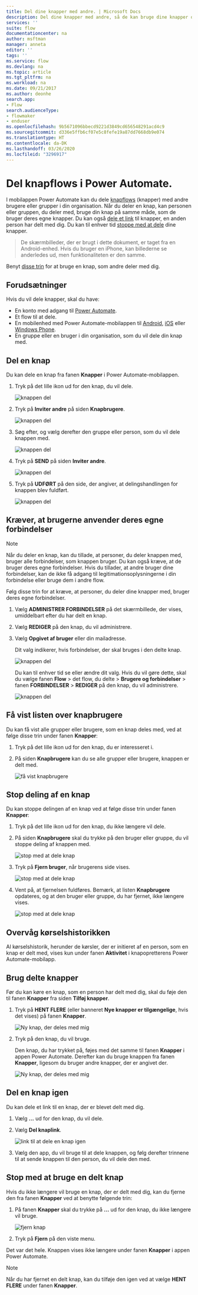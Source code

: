 ```yaml
---
title: Del dine knapper med andre. | Microsoft Docs
description: Del dine knapper med andre, så de kan bruge dine knapper og spare tid.
services: ''
suite: flow
documentationcenter: na
author: msftman
manager: anneta
editor: ''
tags: ''
ms.service: flow
ms.devlang: na
ms.topic: article
ms.tgt_pltfrm: na
ms.workload: na
ms.date: 09/21/2017
ms.author: deonhe
search.app:
- Flow
search.audienceType:
- flowmaker
- enduser
ms.openlocfilehash: 9b5671096bbecd9221d3849cd656548291acd4c9
ms.sourcegitcommit: d336e5ffb6cf07e5c8fefe19a87dd7668db9e074
ms.translationtype: HT
ms.contentlocale: da-DK
ms.lasthandoff: 03/26/2020
ms.locfileid: "3296917"
---
```

# <a name="share-button-flows-in-power-automate"></a>Del knapflows i Power Automate.

I mobilappen Power Automate kan du dele [knapflows](introduction-to-button-flows.md) (knapper) med andre brugere eller grupper i din organisation. Når du deler en knap, kan personen eller gruppen, du deler med, bruge din knap på samme måde, som de bruger deres egne knapper. Du kan også [dele et link](share-buttons.md#re-share-a-button) til knapper, en anden person har delt med dig. Du kan til enhver tid [stoppe med at dele](share-buttons.md#stop-sharing-a-button) dine knapper.

> De skærmbilleder, der er brugt i dette dokument, er taget fra en Android-enhed. Hvis du bruger en iPhone, kan billederne se anderledes ud, men funktionaliteten er den samme.
> 
> 

Benyt [disse trin](share-buttons.md#use-shared-buttons) for at bruge en knap, som andre deler med dig.

## <a name="prerequisites"></a>Forudsætninger
Hvis du vil dele knapper, skal du have:

* En konto med adgang til [Power Automate](https://flow.microsoft.com).
* Et flow til at dele.
* En mobilenhed med Power Automate-mobilappen til [Android](https://aka.ms/flowmobiledocsandroid), [iOS](https://aka.ms/flowmobiledocsios) eller [Windows Phone](https://aka.ms/flowmobilewindows).
* En gruppe eller en bruger i din organisation, som du vil dele din knap med.

## <a name="share-a-button"></a>Del en knap
Du kan dele en knap fra fanen **Knapper** i Power Automate-mobilappen.

1. Tryk på det lille ikon ud for den knap, du vil dele.
   
    ![knappen del](./media/share-buttons/share-button-flows-buttons-tab.png)
2. Tryk på **Inviter andre** på siden **Knapbrugere**.
   
    ![knappen del](./media/share-buttons/share-button-flows-button-users.png)
3. Søg efter, og vælg derefter den gruppe eller person, som du vil dele knappen med.
   
    ![knappen del](./media/share-buttons/share-button-flows-invite-others-select.png)
4. Tryk på **SEND** på siden **Inviter andre**.
   
    ![knappen del](./media/share-buttons/share-button-flows-invite-others-send.png)
5. Tryk på **UDFØRT** på den side, der angiver, at delingshandlingen for knappen blev fuldført.
   
    ![knappen del](./media/share-buttons/share-button-flows-invite-others-done.png)

## <a name="require-users-to-use-their-own-connections"></a>Kræver, at brugerne anvender deres egne forbindelser
> [!NOTE]
> Når du deler en knap, kan du tillade, at personer, du deler knappen med, bruger alle forbindelser, som knappen bruger. Du kan også kræve, at de bruger deres egne forbindelser. Hvis du tillader, at andre bruger dine forbindelser, kan de ikke få adgang til legitimationsoplysningerne i din forbindelse eller bruge dem i andre flow.
> 
> 

Følg disse trin for at kræve, at personer, du deler dine knapper med, bruger deres egne forbindelser.

1. Vælg **ADMINISTRER FORBINDELSER** på det skærmbillede, der vises, umiddelbart efter du har delt en knap.
2. Vælg **REDIGER** på den knap, du vil administrere.
3. Vælg **Opgivet af bruger** eller din mailadresse.
   
    Dit valg indikerer, hvis forbindelser, der skal bruges i den delte knap.
   
    ![knappen del](./media/share-buttons/share-button-select-connection-provided-by-user.png)
   
    Du kan til enhver tid se eller ændre dit valg. Hvis du vil gøre dette, skal du vælge fanen **Flow** > det flow, du delte > **Brugere og forbindelser** > fanen **FORBINDELSER** > **REDIGER** på den knap, du vil administrere.
   
    ![knappen del](./media/share-buttons/share-button-flows-conn-provided-by-user.png)

## <a name="view-the-list-of-button-users"></a>Få vist listen over knapbrugere
Du kan få vist alle grupper eller brugere, som en knap deles med, ved at følge disse trin under fanen **Knapper**:

1. Tryk på det lille ikon ud for den knap, du er interesseret i.
2. På siden **Knapbrugere** kan du se alle grupper eller brugere, knappen er delt med.
   
    ![få vist knapbrugere](./media/share-buttons/share-button-flows-button-users-list.png)

## <a name="stop-sharing-a-button"></a>Stop deling af en knap
Du kan stoppe delingen af en knap ved at følge disse trin under fanen **Knapper**:

1. Tryk på det lille ikon ud for den knap, du ikke længere vil dele.
2. På siden **Knapbrugere** skal du trykke på den bruger eller gruppe, du vil stoppe deling af knappen med.
   
    ![stop med at dele knap](./media/share-buttons/share-button-flows-remove-user-list.png)
3. Tryk på **Fjern bruger**, når brugerens side vises.
   
    ![stop med at dele knap](./media/share-buttons/share-button-flows-remove-user.png)
4. Vent på, at fjernelsen fuldføres. Bemærk, at listen **Knapbrugere** opdateres, og at den bruger eller gruppe, du har fjernet, ikke længere vises.
   
    ![stop med at dele knap](./media/share-buttons/share-button-flows-remove-user-result.png)

## <a name="monitor-the-run-history"></a>Overvåg kørselshistorikken
Al kørselshistorik, herunder de kørsler, der er initieret af en person, som en knap er delt med, vises kun under fanen **Aktivitet** i knapopretterens Power Automate-mobilapp.

## <a name="use-shared-buttons"></a>Brug delte knapper
Før du kan køre en knap, som en person har delt med dig, skal du føje den til fanen **Knapper** fra siden **Tilføj knapper**.

1. Tryk på **HENT FLERE** (eller banneret **Nye knapper er tilgængelige**, hvis det vises) på fanen **Knapper**.
   
    ![Ny knap, der deles med mig](./media/share-buttons/share-button-flows-banner.png)
2. Tryk på den knap, du vil bruge.
   
    Den knap, du har trykket på, føjes med det samme til fanen **Knapper** i appen Power Automate. Derefter kan du bruge knappen fra fanen **Knapper**, ligesom du bruger andre knapper, der er angivet der.
   
    ![Ny knap, der deles med mig](./media/share-buttons/share-button-flows-buttons-shared-with-me.png)

## <a name="re-share-a-button"></a>Del en knap igen
Du kan dele et link til en knap, der er blevet delt med dig.

1. Vælg **...** ud for den knap, du vil dele.
2. Vælg **Del knaplink**.
   
    ![link til at dele en knap igen](./media/share-buttons/re-share-button.png)
3. Vælg den app, du vil bruge til at dele knappen, og følg derefter trinnene til at sende knappen til den person, du vil dele den med.

## <a name="stop-using-a-shared-button"></a>Stop med at bruge en delt knap
Hvis du ikke længere vil bruge en knap, der er delt med dig, kan du fjerne den fra fanen **Knapper** ved at benytte følgende trin:

1. På fanen **Knapper** skal du trykke på **...** ud for den knap, du ikke længere vil bruge.
   
    ![fjern knap](./media/share-buttons/share-button-flows-added-shared-button.png)
2. Tryk på **Fjern** på den viste menu.

Det var det hele. Knappen vises ikke længere under fanen **Knapper** i appen Power Automate.

> [!NOTE]
> Når du har fjernet en delt knap, kan du tilføje den igen ved at vælge **HENT FLERE** under fanen **Knapper**.
> 
> 


